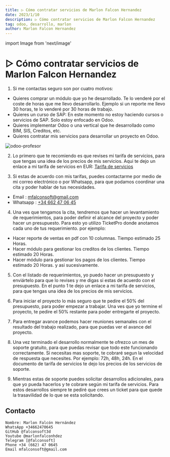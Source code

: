 ```yaml
---
title: ▷ Cómo contratar servicios de Marlon Falcon Hernandez
date: 2023/1/10
description: ▷ Cómo contratar servicios de Marlon Falcon Hernandez
tag: odoo, desarrollo, marlon
author: Marlon Falcon Hernandez
---
```

import Image from 'next/image'

#  ▷ Cómo contratar servicios de Marlon Falcon Hernandez

1. Si me contactas seguro son por cuatro motivos:
- Quieres comprar un módulo que yo he desarrollado. Te lo venderé por el coste de horas que me llevo desarrollarlo. Ejemplo si un reporte me llevo 30 horas, te lo venderé por 30 horas de trabajo.
- Quieres un curso de SAP: En este momento no estoy haciendo cursos o servicios de SAP. Solo estoy enfocado en Odoo.
- Quieres implementar Odoo o una vertical que he desarrollado como BIM, SIS, Creditos, etc.
- Quieres contratar mis servicios para desarrollar un proyecto en Odoo.


<Image
  src="/images/marlon_yellow2.png"
  alt="odoo-profesor"
  width={1280}
  height={720}
  priority
  className="next-image"
/>


2. Lo primero que te recomiendo es que revises mi tarifa de servicios, para que tengas una idea de los precios de mis servicios. Aqui te dejo un enlace a mi tarifa de servicios en EUR: [Tarifa de servicios](/doc/forma_de_trabajo_mfh.pdf)

3. Si estas de acuerdo con mis tarifas, puedes contactarme por medio de mi correo electrónico o por Whatsapp, para que podamos coordinar una cita y poder hablar de tus necesidades.

- Email : [mfalconsoft@gmail.com](mailto:mfalconsoft@gmail.com)
- Whatsapp : [+34 662 47 06 45](https://wa.me/34662470645)


4. Una ves que tengamos la cita, tendremos que hacer un levantamiento de requerimientos, para poder definir el alcance del proyecto y poder hacer un presupuesto. Para esto yo utilizo TicketPro donde anotamos cada uno de tus requerimiento. por ejemplo:
- Hacer reporte de ventas en pdf con 10 columnas. Tiempo estimado 25 Horas.
- Hacer módulo para gestionar los creditos de los clientes. Tiempo estimado 20 Horas.
- Hacer módulo para gestionar los pagos de los clientes. Tiempo estimado 20 Horas.
y asi sucesivamente.

5. Con el listado de requerimientos, yo puedo hacer un presupuesto y enviártelo para que lo revises y me digas si estas de acuerdo con el presupuesto. En el punto 1 te dejo un enlace a mi tarifa de servicios, para que tengas una idea de los precios de mis servicios.

6. Para iniciar el proyecto lo más seguro que te pedire el 50% del presupuesto, para poder empezar a trabajar. Una ves que yo termine el proyecto, te pedire el 50% restante para poder entregarte el proyecto.

7. Para entregar avance podemos hacer reuniones semanales con el resultado del trabajo realizado, para que puedas ver el avance del proyecto.

8. Una vez terminado el desarrollo normalmente te ofrezco un mes de soporte gratuito, para que puedas revisar que todo este funcionando correctamente. Si necesitas mas soporte, te cobraré segun la velocidad de respuesta que necesites. Por ejemplo: 72h, 48h, 24h. En el documento de tarifa de servicios te dejo los precios de los servicios de soporte.

9. Mientras estas de soporte puedes solicitar desarrollos adicionales, para que yo pueda hacerlos y te cobrare según mi tarifa de servicios. Para estos desarrollos siempre te pediré que crees un ticket para que quede la trasavilidad de lo que se esta solicitando.

## Contacto
```
Nombre: Marlon Falcón Hernández
WhatsApp +34662470645
GitHub @falconsoft3d
Youtube @marlonfalconhdez
Telegram [@falconsoft]
Phone +34 (662) 47 0645
Email mfalconsoft@gmail.com
```